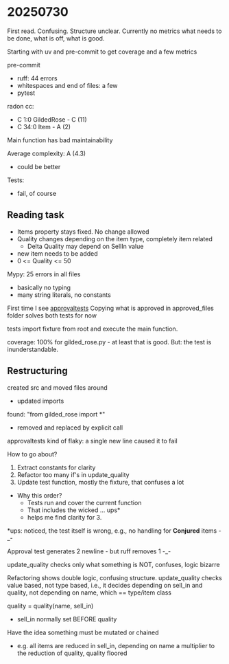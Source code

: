 # 20250730

First read. Confusing. Structure unclear. Currently no metrics what needs to be done, what is off, what is good.

Starting with uv and pre-commit to get coverage and a few metrics

pre-commit
- ruff: 44 errors
- whitespaces and end of files: a few
- pytest


radon cc:
- C 1:0 GildedRose - C (11)
- C 34:0 Item - A (2)

Main function has bad maintainability

Average complexity: A (4.3)
- could be better

Tests:
- fail, of course


## Reading task

- Items property stays fixed. No change allowed
- Quality changes depending on the item type, completely item related
  - Delta Quality may depend on SellIn value
- new item needs to be added
- 0 <= Quality <= 50

Mypy: 25 errors in all files

- basically no typing
- many string literals, no constants

First time I see [approvaltests](https://pypi.org/project/approvaltests/)
Copying what is approved in approved_files folder solves both tests for now

tests import fixture from root and execute the main function.

coverage: 100% for gilded_rose.py - at least that is good. But: the test is inunderstandable.

## Restructuring

created src and moved files around
- updated imports

found: "from gilded_rose import *"
- removed and replaced by explicit call

approvaltests kind of flaky: a single new line caused it to fail

How to go about?
1. Extract constants for clarity
2. Refactor too many if's in update_quality
3. Update test function, mostly the fixture, that confuses a lot

- Why this order?
  - Tests run and cover the current function
  - That includes the wicked ... ups*
  - helps me find clarity for 3.

*ups: noticed, the test itself is wrong, e.g., no handling for **Conjured** items -_-

Approval test generates 2 newline - but ruff removes 1 -_-

update_quality checks only what something is NOT, confuses, logic bizarre

Refactoring shows double logic, confusing structure.
update_quality checks value based, not type based, i.e., it decides depending on sell_in and quality, not depending on name, which == type/item class


quality = quality(name, sell_in)
- sell_in normally set BEFORE quality

Have the idea something must be mutated or chained
- e.g. all items are reduced in sell_in, depending on name a multiplier to the reduction of quality, quality floored
